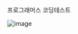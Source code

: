 프로그래머스 코딩테스트

![image](https://github.com/user-attachments/assets/1a3cf360-f044-470a-850e-6b8bcc080bcd)

